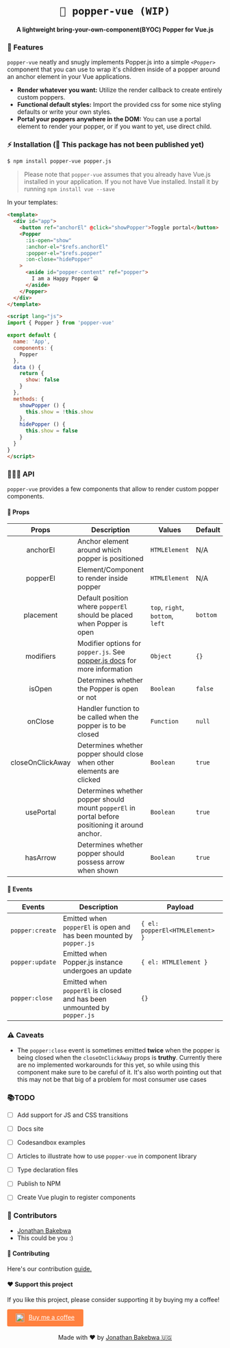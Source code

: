 
<h1 align="center"><code>🎊 popper-vue (WIP)</code></h1>
<h4 align="center">A lightweight bring-your-own-component(BYOC) Popper for Vue.js</h4>

### 🌟 Features
`popper-vue` neatly and snugly implements Popper.js into a simple `<Popper>` component that you can use to wrap it's children inside of a popper around an anchor element in your Vue applications.
- **Render whatever you want:** Utilize the render callback to create entirely custom poppers.
- **Functional default styles:** Import the provided css for some nice styling defaults or write your own styles.
- **Portal your poppers anywhere in the DOM:** You can use a portal element to render your popper, or if you want to yet, use direct child.

### ⚡️ Installation (🚨 This package has not been published yet)
```bash
$ npm install popper-vue popper.js
```
> Please note that `popper-vue` assumes that you already have Vue.js installed in your application. If you not have Vue installed. Install it by running `npm install vue --save`


In your templates:
```html
<template>
  <div id="app">
    <button ref="anchorEl" @click="showPopper">Toggle portal</button>
    <Popper
      :is-open="show"
      :anchor-el="$refs.anchorEl"
      :popper-el="$refs.popper"
      :on-close="hidePopper"
    >
      <aside id="popper-content" ref="popper">
        I am a Happy Popper 😀
      </aside>
    </Popper>
  </div>
</template>

<script lang="js">
import { Popper } from 'popper-vue'

export default {
  name: 'App',
  components: {
    Popper
  },
  data () {
    return {
      show: false
    }
  },
  methods: {
    showPopper () {
      this.show = !this.show
    },
    hidePopper () {
      this.show = false
    }
  }
}
</script>
```

### 🏋🏼‍♀️ API
`popper-vue` provides a few components that allow to render custom popper components.

#### 🧤 Props
| Props         | Description   | Values | Default |
| :-------------: |-------------| ----- | --- |
| anchorEl      | Anchor element around which popper is positioned | `HTMLElement` |  N/A  |
| popperEl      | Element/Component to render inside popper | `HTMLElement` |  N/A  |
| placement      | Default position where `popperEl` should be placed when Popper is open | `top`, `right`, `bottom`, `left` |  `bottom`  |
| modifiers      | Modifier options for `popper.js`. See [popper.js docs]() for more information | `Object` |  `{}`  |
| isOpen      | Determines whether the Popper is open or not | `Boolean` |  `false`  |
| onClose  | Handler function to be called when the popper is to be closed | `Function` |  `null`  |
| closeOnClickAway  | Determines whether popper should close when other elements are clicked | `Boolean` |  `true`  |
| usePortal  | Determines whether popper should mount `popperEl` in portal before positioning it around anchor. | `Boolean` |  `true`  |
| hasArrow  | Determines whether popper should possess arrow when shown | `Boolean` |  `true`  |


#### 📅 Events
| Events        | Description   | Payload |
| ------------- |---------------| ----- |
| `popper:create`     | Emitted when `popperEl` is open and has been mounted by `popper.js` | `{ el: popperEl<HTMLElement> }` |
| `popper:update`     | Emitted when Popper.js instance undergoes an update | `{ el: HTMLElement }` |
| `popper:close`     | Emitted when `popperEl` is closed and has been unmounted by `popper.js` | `{}` |

### ⚠️ Caveats
- The `popper:close` event is sometimes emitted **twice** when the popper is being closed when the `closeOnClickAway` props is **truthy**. Currently there are no implemented workarounds for this yet, so while using this component make sure to be careful of it. It's also worth pointing out that this may not be that big of a problem for most consumer use cases

### 📚TODO
 - [ ] Add support for JS and CSS transitions
 - [ ] Docs site
 - [ ] Codesandbox examples
 - [ ] Articles to illustrate how to use `popper-vue` in component library
 - [ ] Type declaration files
 - [ ] Publish to NPM
 - [ ] Create Vue plugin to register components



### 🦑 Contributors
- [Jonathan Bakebwa](https://twitter.com/codebender828)
- This could be you :)

#### 🤝 Contributing
Here's our contribution [guide.](./.github/CONTRIBUTING.md)

#### ❤️ Support this project
If you like this project, please consider supporting it by buying my a coffee!

<a style="background: #FF813F; color: white; padding: 10px 20px; border-radius: 3px; display: inline-flex;" target="_blank" href="https://www.buymeacoffee.com/dIlWof6x5">
  <img style="margin-right: 10px; height: 20px;" src="https://cdn.buymeacoffee.com/buttons/bmc-new-btn-logo.svg" alt="Buy me a coffee">
  <span>Buy me a coffee</span>
</a>

<center>
  <br>
  Made with ❤️ by <a target="_blank" href="https://twitter.com/codebender828">Jonathan Bakebwa 🇺🇬</a>
</center>

